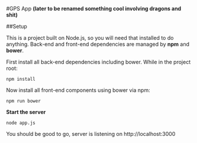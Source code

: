 #GPS App
**(later to be renamed something cool involving dragons and shit)**



##Setup

This is a project built on Node.js, so you will need that installed to do anything.
Back-end and front-end dependencies are managed by **npm** and **bower**.

First install all back-end dependencies including bower. While in the project root:

```
npm install
```

Now install all front-end components using bower via npm:

```
npm run bower
```


**Start the server**
```
node app.js
```

You should be good to go, server is listening on http://localhost:3000
